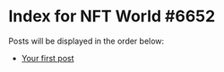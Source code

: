 # Index for NFT World #6652
Posts will be displayed in the order below:

- [Your first post](./001-first.md)

